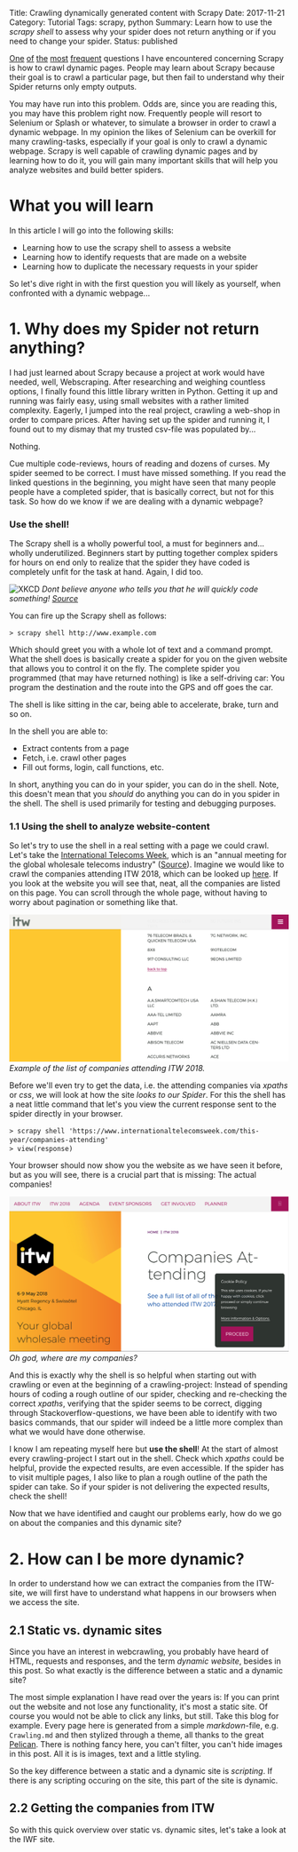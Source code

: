 Title: Crawling dynamically generated content with Scrapy 
Date: 2017-11-21
Category: Tutorial
Tags: scrapy, python
Summary: Learn how to use the *scrapy shell* to assess why your spider does not return anything or if you need to change your spider.
Status: published

[One](https://stackoverflow.com/questions/33185651/python-scrapy-for-dynamic-content) [of](https://stackoverflow.com/questions/27525142/selenium-ajax-dynamic-pagination-base-spider) [the](https://stackoverflow.com/questions/44110505/no-data-after-scraping-a-website) [most](https://stackoverflow.com/questions/41165599/how-to-get-the-href-and-associated-information-using-scrapy) [frequent](https://www.reddit.com/r/learnpython/comments/6ij1qa/trying_to_get_a_url_using_bs4_but_source_code_is/) questions I have encountered concerning Scrapy is how to crawl dynamic pages. People may learn about Scrapy because their goal is to crawl a particular page, but then fail to understand why their Spider returns only empty outputs. 

You may have run into this problem. Odds are, since you are reading this, you may have this problem right now.
Frequently people will resort to Selenium or Splash or whatever, to simulate a browser in order to crawl a dynamic webpage. In my opinion the likes of Selenium can be overkill for many crawling-tasks, especially if your goal is only to crawl a dynamic webpage. Scrapy is well capable of crawling dynamic pages and by learning how to do it, you will gain many important skills that will help you analyze websites and build better spiders. 

# What you will learn

In this article I will go into the following skills:

* Learning how to use the scrapy shell to assess a website
* Learning how to identify requests that are made on a website
* Learning how to duplicate the necessary requests in your spider

So let's dive right in with the first question you will likely as yourself, when confronted with a dynamic webpage...

# 1. Why does my Spider not return anything? 

I had just learned about Scrapy because a project at work would have needed, well, Webscraping. After researching and weighing countless options, I finally found this little library written in Python. Getting it up and running was fairly easy, using small websites with a rather limited complexity. Eagerly, I jumped into the real project, crawling a web-shop in order to compare prices. After having set up the spider and running it, I found out to my dismay that my trusted csv-file was populated by... 

Nothing. 

Cue multiple code-reviews, hours of reading and dozens of curses. My spider seemed to be correct. I must have missed something. If you read the linked questions in the beginning, you might have seen that many people people have a completed spider, that is basically correct, but not for this task. So how do we know if we are dealing with a dynamic webpage? 

### Use the shell!

The Scrapy shell is a wholly powerful tool, a must for beginners and... wholly underutilized. Beginners start by putting together complex spiders for hours on end only to realize that the spider they have coded is completely unfit for the task at hand. Again, I did too. 

![XKCD](/assets/images/automation.png)
*Dont believe anyone who tells you that he will quickly code something! [Source](https://xkcd.com/1319/)*

You can fire up the Scrapy shell as follows:

    > scrapy shell http://www.example.com

Which should greet you with a whole lot of text and a command prompt. What the shell does is basically create a spider for you on the given website that allows you to control it on the fly. The complete spider you programmed (that may have returned nothing) is like a self-driving car: You program the destination and the route into the GPS and off goes the car. 

The shell is like sitting in the car, being able to accelerate, brake, turn and so on. 

In the shell you are able to: 

* Extract contents from a page
* Fetch, i.e. crawl other pages
* Fill out forms, login, call functions, etc.

In short, anything you can do in your spider, you can do in the shell. Note, this doesn't mean that you *should* do anything you can do in you spider in the shell. The shell is used primarily for testing and debugging purposes. 

### 1.1 Using the shell to analyze website-content

So let's try to use the shell in a real setting with a page we could crawl. Let's take the [International Telecoms Week](https://www.internationaltelecomsweek.com), which is an "annual meeting for the global wholesale telecoms industry" ([Source](https://www.internationaltelecomsweek.com/about-itw)).
Imagine we would like to crawl the companies attending ITW 2018, which can be looked up [here](https://www.internationaltelecomsweek.com/this-year/companies-attending). If you look at the website you will see that, neat, all the companies are listed on this page. You can scroll through the whole page, without having to worry about pagination or something like that. 

![Companies attending ITW 2018](assets/images/itw_companies.png)
*Example of the list of companies attending ITW 2018.*

Before we'll even try to get the data, i.e. the attending companies via *xpaths* or *css*, we will look at how the site *looks to our Spider*. For this the shell has a neat little command that let's you view the current response sent to the spider directly in your browser. 

    > scrapy shell 'https://www.internationaltelecomsweek.com/this-year/companies-attending'
    > view(response)

Your browser should now show you the website as we have seen it before, but as you will see, there is a crucial part that is missing: The actual companies! 

![Response in the spider](assets/images/itw_response.png)
*Oh god, where are my companies?*

And this is exactly why the shell is so helpful when starting out with crawling or even at the beginning of a crawling-project: Instead of spending hours of coding a rough outline of our spider, checking and re-checking the correct *xpaths*, verifying that the spider seems to be correct, digging through Stackoverflow-questions, we have been able to identify with two basics commands, that our spider will indeed be a little more complex than what we would have done otherwise. 

I know I am repeating myself here but **use the shell**! At the start of almost every crawling-project I start out in the shell. Check which *xpaths* could be helpful, provide the expected results, are even accessible. If the spider has to visit multiple pages, I also like to plan a rough outline of the path the spider can take. So if your spider is not delivering the expected results, check the shell! 

Now that we have identified and caught our problems early, how do we go on about the companies and this dynamic site? 


# 2. How can I be more dynamic? 

In order to understand how we can extract the companies from the ITW-site, we will first have to understand what happens in our browsers when we access the site. 

## 2.1 Static vs. dynamic sites

Since you have an interest in webcrawling, you probably have heard of HTML, requests and responses, and the term *dynamic website*, besides in this post. So what exactly is the difference between a static and a dynamic site? 

The most simple explanation I have read over the years is: If you can print out the website and not lose any functionality, it's most a static site. Of course you would not be able to click any links, but still. Take this blog for example. Every page here is generated from a simple *markdown*-file, e.g. `Crawling.md` and then stylized through a theme, all thanks to the great [Pelican](https://blog.getpelican.com/). There is nothing fancy here, you can't filter, you can't hide images in this post. All it is is images, text and a little styling. 

So the key difference between a static and a dynamic site is *scripting*. If there is any scripting occuring on the site, this part of the site is dynamic. 

## 2.2 Getting the companies from ITW

So with this quick overview over static vs. dynamic sites, let's take a look at the IWF site.
